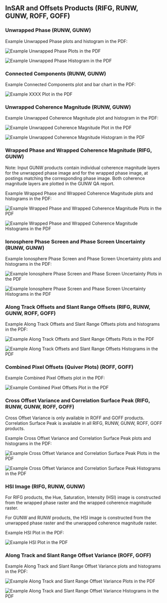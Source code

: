 
## InSAR and Offsets Products (RIFG, RUNW, GUNW, ROFF, GOFF)


### Unwrapped Phase (RUNW, GUNW)

Example Unwrapped Phase plots and histogram in the PDF: 

![Example Unwrapped Phase Plots in the PDF](images/report_unw_igram.jpg)

![Example Unwrapped Phase Histogram in the PDF](images/report_unw_igram_hist.jpg)


### Connected Components (RUNW, GUNW)

Example Connected Components plot and bar chart in the PDF: 

![Example XXXX Plot in the PDF](images/report_cc.jpg)

### Unwrapped Coherence Magnitude (RUNW, GUNW)

Example Unwrapped Coherence Magnitude plot and histogram  in the PDF: 

![Example Unwrapped Coherence Magnitude Plot in the PDF](images/report_unw_coh.jpg)

![Example Unwrapped Coherence Magnitude Histogram in the PDF](images/report_unw_coh_hist.jpg)


### Wrapped Phase and Wrapped Coherence Magnitude (RIFG, GUNW)

Note: Input GUNW products contain individual coherence magnitude layers for the unwrapped phase image and for the wrapped phase image, at postings matching the corresponding phase image. Both coherence magnitude layers are plotted in the GUNW QA report.

Example Wrapped Phase and Wrapped Coherence Magnitude plots and histograms in the PDF: 

![Example Wrapped Phase and Wrapped Coherence Magnitude Plots in the PDF](images/report_wrapped_igram_coh.jpg)

![Example Wrapped Phase and Wrapped Coherence Magnitude Histograms in the PDF](images/report_wrapped_igram_coh_hist.jpg)



### Ionosphere Phase Screen and Phase Screen Uncertainty (RUNW, GUNW)

Example Ionosphere Phase Screen and Phase Screen Uncertainty plots and histograms in the PDF: 

![Example Ionosphere Phase Screen and Phase Screen Uncertainty Plots in the PDF](images/report_iono_phs_screen.jpg)

![Example Ionosphere Phase Screen and Phase Screen Uncertainty Histograms in the PDF](images/report_iono_phs_screen_hist.jpg)



### Along Track Offsets and Slant Range Offsets (RIFG, RUNW, GUNW, ROFF, GOFF)

Example Along Track Offsets and Slant Range Offsets plots and histograms in the PDF: 

![Example Along Track Offsets and Slant Range Offsets Plots in the PDF](images/report_az_rng_offsets.jpg)

![Example Along Track Offsets and Slant Range Offsets Histograms in the PDF](images/report_az_rng_offsets_hist.jpg)



### Combined Pixel Offsets (Quiver Plots) (ROFF, GOFF)

Example Combined Pixel Offsets plot in the PDF: 

![Example Combined Pixel Offsets Plot in the PDF](images/report_offsets_quiver.jpg)



### Cross Offset Variance and Correlation Surface Peak (RIFG, RUNW, GUNW, ROFF, GOFF)

Cross Offset Variance is only available in ROFF and GOFF products. Correlation Surface Peak is available in all RIFG, RUNW, GUNW, ROFF, GOFF products.

Example Cross Offset Variance and Correlation Surface Peak plots and histograms in the PDF: 

![Example Cross Offset Variance and Correlation Surface Peak Plots in the PDF](images/report_offsets_cov_and_surf_peak.jpg)

![Example Cross Offset Variance and Correlation Surface Peak Histograms in the PDF](images/report_offsets_cov_and_surf_peak_hist.jpg)



### HSI Image (RIFG, RUNW, GUNW)

For RIFG products, the Hue, Saturation, Intensity (HSI) image is constructed from the wrapped phase raster and the wrapped coherence magnitude raster.

For GUNW and RUNW products, the HSI image is constructed from the unwrapped phase raster 
and the unwrapped coherence magnitude raster.


Example HSI Plot in the PDF: 

![Example HSI Plot in the PDF](images/report_hsi.jpg)


### Along Track and Slant Range Offset Variance (ROFF, GOFF)

Example Along Track and Slant Range Offset Variance plots and histograms in the PDF: 

![Example Along Track and Slant Range Offset Variance Plots in the PDF](images/report_offsets_variance.jpg)

![Example Along Track and Slant Range Offset Variance Histograms in the PDF](images/report_offsets_variance_hist.jpg)



